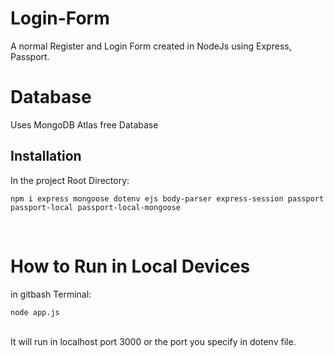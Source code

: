 # Login-Form
A normal Register and Login Form created in NodeJs using Express, Passport.<br>

# Database
Uses MongoDB Atlas free Database<br>

## Installation
In the project Root Directory:<br>
```
npm i express mongoose dotenv ejs body-parser express-session passport passport-local passport-local-mongoose
```
<br>

# How to Run in Local Devices<br>
in gitbash Terminal:<br>

```
node app.js
```
<br>
It will run in localhost port 3000 or the port you specify in dotenv file.
<br>
